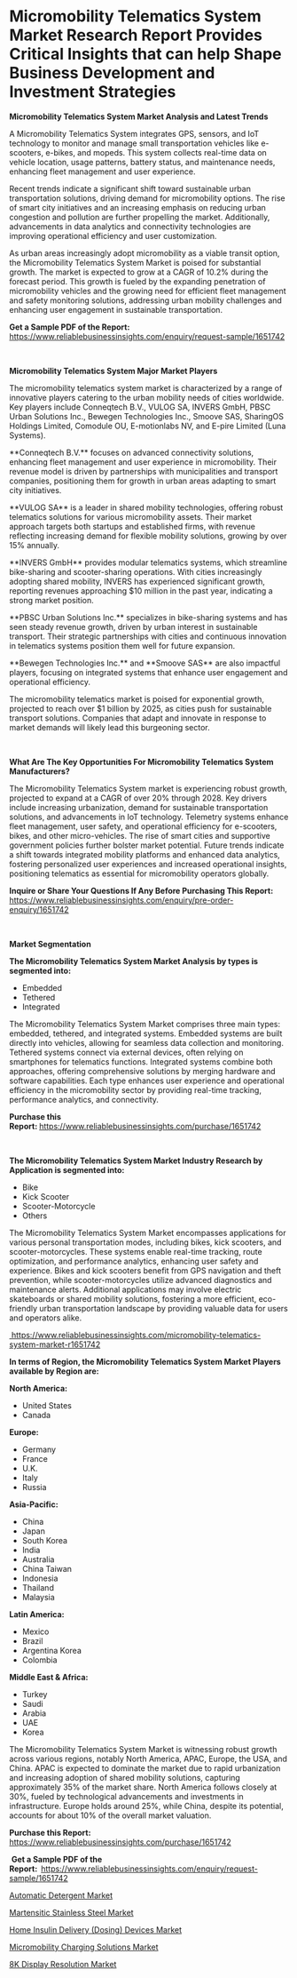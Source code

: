 <p><h1>Micromobility Telematics System Market Research Report Provides Critical Insights that can help Shape Business Development and Investment Strategies</h1></p><p><strong>Micromobility Telematics System Market Analysis and Latest Trends</strong></p>
<p><p>A Micromobility Telematics System integrates GPS, sensors, and IoT technology to monitor and manage small transportation vehicles like e-scooters, e-bikes, and mopeds. This system collects real-time data on vehicle location, usage patterns, battery status, and maintenance needs, enhancing fleet management and user experience. </p><p>Recent trends indicate a significant shift toward sustainable urban transportation solutions, driving demand for micromobility options. The rise of smart city initiatives and an increasing emphasis on reducing urban congestion and pollution are further propelling the market. Additionally, advancements in data analytics and connectivity technologies are improving operational efficiency and user customization. </p><p>As urban areas increasingly adopt micromobility as a viable transit option, the Micromobility Telematics System Market is poised for substantial growth. The market is expected to grow at a CAGR of 10.2% during the forecast period. This growth is fueled by the expanding penetration of micromobility vehicles and the growing need for efficient fleet management and safety monitoring solutions, addressing urban mobility challenges and enhancing user engagement in sustainable transportation.</p></p>
<p><strong>Get a Sample PDF of the Report:&nbsp;</strong> <a href="https://www.reliablebusinessinsights.com/enquiry/request-sample/1651742?utm_campaign=39&utm_medium=2&utm_source=Github&utm_content=ia&utm_term=27092024&utm_id=micromobility-telematics-system">https://www.reliablebusinessinsights.com/enquiry/request-sample/1651742</a></p>
<p>&nbsp;</p>
<p><strong>Micromobility Telematics System Major Market Players</strong></p>
<p><p>The micromobility telematics system market is characterized by a range of innovative players catering to the urban mobility needs of cities worldwide. Key players include Conneqtech B.V., VULOG SA, INVERS GmbH, PBSC Urban Solutions Inc., Bewegen Technologies Inc., Smoove SAS, SharingOS Holdings Limited, Comodule OU, E-motionlabs NV, and E-pire Limited (Luna Systems).</p><p>**Conneqtech B.V.** focuses on advanced connectivity solutions, enhancing fleet management and user experience in micromobility. Their revenue model is driven by partnerships with municipalities and transport companies, positioning them for growth in urban areas adapting to smart city initiatives.</p><p>**VULOG SA** is a leader in shared mobility technologies, offering robust telematics solutions for various micromobility assets. Their market approach targets both startups and established firms, with revenue reflecting increasing demand for flexible mobility solutions, growing by over 15% annually.</p><p>**INVERS GmbH** provides modular telematics systems, which streamline bike-sharing and scooter-sharing operations. With cities increasingly adopting shared mobility, INVERS has experienced significant growth, reporting revenues approaching $10 million in the past year, indicating a strong market position.</p><p>**PBSC Urban Solutions Inc.** specializes in bike-sharing systems and has seen steady revenue growth, driven by urban interest in sustainable transport. Their strategic partnerships with cities and continuous innovation in telematics systems position them well for future expansion.</p><p>**Bewegen Technologies Inc.** and **Smoove SAS** are also impactful players, focusing on integrated systems that enhance user engagement and operational efficiency.</p><p>The micromobility telematics market is poised for exponential growth, projected to reach over $1 billion by 2025, as cities push for sustainable transport solutions. Companies that adapt and innovate in response to market demands will likely lead this burgeoning sector.</p></p>
<p>&nbsp;</p>
<p><strong>What Are The Key Opportunities For Micromobility Telematics System Manufacturers?</strong></p>
<p><p>The Micromobility Telematics System market is experiencing robust growth, projected to expand at a CAGR of over 20% through 2028. Key drivers include increasing urbanization, demand for sustainable transportation solutions, and advancements in IoT technology. Telemetry systems enhance fleet management, user safety, and operational efficiency for e-scooters, bikes, and other micro-vehicles. The rise of smart cities and supportive government policies further bolster market potential. Future trends indicate a shift towards integrated mobility platforms and enhanced data analytics, fostering personalized user experiences and increased operational insights, positioning telematics as essential for micromobility operators globally.</p></p>
<p><strong>Inquire or Share Your Questions If Any Before Purchasing This Report:</strong> <a href="https://www.reliablebusinessinsights.com/enquiry/pre-order-enquiry/1651742?utm_campaign=39&utm_medium=2&utm_source=Github&utm_content=ia&utm_term=27092024&utm_id=micromobility-telematics-system">https://www.reliablebusinessinsights.com/enquiry/pre-order-enquiry/1651742</a></p>
<p>&nbsp;</p>
<p><strong>Market Segmentation</strong></p>
<p><strong>The Micromobility Telematics System Market Analysis by types is segmented into:</strong></p>
<p><ul><li>Embedded</li><li>Tethered</li><li>Integrated</li></ul></p>
<p><p>The Micromobility Telematics System Market comprises three main types: embedded, tethered, and integrated systems. Embedded systems are built directly into vehicles, allowing for seamless data collection and monitoring. Tethered systems connect via external devices, often relying on smartphones for telematics functions. Integrated systems combine both approaches, offering comprehensive solutions by merging hardware and software capabilities. Each type enhances user experience and operational efficiency in the micromobility sector by providing real-time tracking, performance analytics, and connectivity.</p></p>
<p><strong>Purchase this Report:&nbsp;</strong><a href="https://www.reliablebusinessinsights.com/purchase/1651742?utm_campaign=39&utm_medium=2&utm_source=Github&utm_content=ia&utm_term=27092024&utm_id=micromobility-telematics-system">https://www.reliablebusinessinsights.com/purchase/1651742</a></p>
<p>&nbsp;</p>
<p><strong>The Micromobility Telematics System Market Industry Research by Application is segmented into:</strong></p>
<p><ul><li>Bike</li><li>Kick Scooter</li><li>Scooter-Motorcycle</li><li>Others</li></ul></p>
<p><p>The Micromobility Telematics System Market encompasses applications for various personal transportation modes, including bikes, kick scooters, and scooter-motorcycles. These systems enable real-time tracking, route optimization, and performance analytics, enhancing user safety and experience. Bikes and kick scooters benefit from GPS navigation and theft prevention, while scooter-motorcycles utilize advanced diagnostics and maintenance alerts. Additional applications may involve electric skateboards or shared mobility solutions, fostering a more efficient, eco-friendly urban transportation landscape by providing valuable data for users and operators alike.</p></p>
<p><a href="https://www.reliablebusinessinsights.com/micromobility-telematics-system-market-r1651742?utm_campaign=39&utm_medium=2&utm_source=Github&utm_content=ia&utm_term=27092024&utm_id=micromobility-telematics-system">&nbsp;https://www.reliablebusinessinsights.com/micromobility-telematics-system-market-r1651742</a></p>
<p><strong>In terms of Region, the Micromobility Telematics System Market Players available by Region are:</strong></p>
<p>
    <p> <strong> North America: </strong>
        <ul>
            <li>United States</li>
            <li>Canada</li>
        </ul>
        </p> 
    <p> <strong> Europe: </strong>
        <ul>
            <li>Germany</li>
            <li>France</li>
            <li>U.K.</li>
            <li>Italy</li>
            <li>Russia</li>
        </ul>
        </p> 
    <p> <strong> Asia-Pacific: </strong>
        <ul>
            <li>China</li>
            <li>Japan</li>
            <li>South Korea</li>
            <li>India</li>
            <li>Australia</li>
            <li>China Taiwan</li>
            <li>Indonesia</li>
            <li>Thailand</li>
            <li>Malaysia</li>
        </ul>
        </p> 
    <p> <strong> Latin America: </strong>
        <ul>
            <li>Mexico</li>
            <li>Brazil</li>
            <li>Argentina Korea</li>
            <li>Colombia</li>
        </ul>
        </p> 
    <p> <strong> Middle East & Africa: </strong>
        <ul>
            <li>Turkey</li>
            <li>Saudi</li>
            <li>Arabia</li>
            <li>UAE</li>
            <li>Korea</li>
        </ul>
    </p>
    </p>
<p><p>The Micromobility Telematics System Market is witnessing robust growth across various regions, notably North America, APAC, Europe, the USA, and China. APAC is expected to dominate the market due to rapid urbanization and increasing adoption of shared mobility solutions, capturing approximately 35% of the market share. North America follows closely at 30%, fueled by technological advancements and investments in infrastructure. Europe holds around 25%, while China, despite its potential, accounts for about 10% of the overall market valuation.</p></p>
<p><strong>Purchase this Report: </strong><a href="https://www.reliablebusinessinsights.com/purchase/1651742?utm_campaign=39&utm_medium=2&utm_source=Github&utm_content=ia&utm_term=27092024&utm_id=micromobility-telematics-system">https://www.reliablebusinessinsights.com/purchase/1651742</a></p>
<p>&nbsp;<strong>Get a Sample PDF of the Report:&nbsp;&nbsp;</strong><a href="https://www.reliablebusinessinsights.com/enquiry/request-sample/1651742?utm_campaign=39&utm_medium=2&utm_source=Github&utm_content=ia&utm_term=27092024&utm_id=micromobility-telematics-system">https://www.reliablebusinessinsights.com/enquiry/request-sample/1651742</a></p>
<p><strong></strong></p>
<p><p><a href="https://issuu.com/reportprime-2/docs/automatic-detergent-market-size-203_8c32ab43faf01d?utm_campaign=39&utm_medium=2&utm_source=Github&utm_content=ia&utm_term=27092024&utm_id=micromobility-telematics-system">Automatic Detergent Market</a></p><p><a href="https://www.linkedin.com/pulse/martensitic-stainless-steel-market-overview-regional-outlook-mcr4c?utm_campaign=39&utm_medium=2&utm_source=Github&utm_content=ia&utm_term=27092024&utm_id=micromobility-telematics-system">Martensitic Stainless Steel Market</a></p><p><a href="https://github.com/KejsiLoshi121/Market-Research-Report-List-1/blob/main/home-insulin-delivery-dosing-devices-market.md?utm_campaign=39&utm_medium=2&utm_source=Github&utm_content=ia&utm_term=27092024&utm_id=micromobility-telematics-system">Home Insulin Delivery (Dosing) Devices Market</a></p><p><a href="https://github.com/tacitam515l/Market-Research-Report-List-1/blob/main/micromobility-charging-solutions-market.md?utm_campaign=39&utm_medium=2&utm_source=Github&utm_content=ia&utm_term=27092024&utm_id=micromobility-telematics-system">Micromobility Charging Solutions Market</a></p><p><a href="https://issuu.com/reportprime-2/docs/8k-display-resolution-market-size-2_3bdffbcc59f05a?utm_campaign=39&utm_medium=2&utm_source=Github&utm_content=ia&utm_term=27092024&utm_id=micromobility-telematics-system">8K Display Resolution Market</a></p></p>